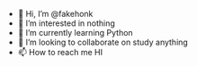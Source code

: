 - 👋 Hi, I’m @fakehonk
- 👀 I’m interested in nothing
- 🌱 I’m currently learning Python
- 💞️ I’m looking to collaborate on study anything
- 📫 How to reach me HI

<!---
fakehonk/fakehonk is a ✨ special ✨ repository because its `README.md` (this file) appears on your GitHub profile.
You can click the Preview link to take a look at your changes.
--->
